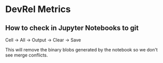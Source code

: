 # DevRel Metrics


## How to check in Jupyter Notebooks to git

Cell -> All -> Output -> Clear -> Save

This will remove the binary blobs generated by the notebook so we don't see merge conflicts.

